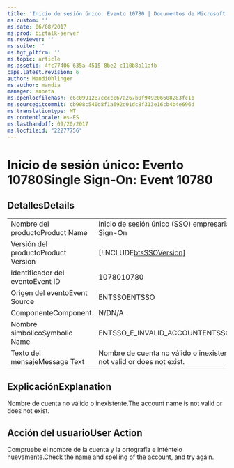 ```yaml
---
title: 'Inicio de sesión único: Evento 10780 | Documentos de Microsoft'
ms.custom: ''
ms.date: 06/08/2017
ms.prod: biztalk-server
ms.reviewer: ''
ms.suite: ''
ms.tgt_pltfrm: ''
ms.topic: article
ms.assetid: 4fc77406-635a-4515-8be2-c110b8a11afb
caps.latest.revision: 6
author: MandiOhlinger
ms.author: mandia
manager: anneta
ms.openlocfilehash: c6c0991287ccccc67a267b0f949206608283fc1b
ms.sourcegitcommit: cb908c540d8f1a692d01dc8f313e16cb4b4e696d
ms.translationtype: MT
ms.contentlocale: es-ES
ms.lasthandoff: 09/20/2017
ms.locfileid: "22277756"
---
```

# <a name="single-sign-on-event-10780"></a><span data-ttu-id="edda6-102">Inicio de sesión único: Evento 10780</span><span class="sxs-lookup"><span data-stu-id="edda6-102">Single Sign-On: Event 10780</span></span>
## <a name="details"></a><span data-ttu-id="edda6-103">Detalles</span><span class="sxs-lookup"><span data-stu-id="edda6-103">Details</span></span>  
  
|||  
|-|-|  
|<span data-ttu-id="edda6-104">Nombre del producto</span><span class="sxs-lookup"><span data-stu-id="edda6-104">Product Name</span></span>|<span data-ttu-id="edda6-105">Inicio de sesión único (SSO) empresarial</span><span class="sxs-lookup"><span data-stu-id="edda6-105">Enterprise Single Sign-On</span></span>|  
|<span data-ttu-id="edda6-106">Versión del producto</span><span class="sxs-lookup"><span data-stu-id="edda6-106">Product Version</span></span>|[!INCLUDE[btsSSOVersion](../includes/btsssoversion-md.md)]|  
|<span data-ttu-id="edda6-107">Identificador del evento</span><span class="sxs-lookup"><span data-stu-id="edda6-107">Event ID</span></span>|<span data-ttu-id="edda6-108">10780</span><span class="sxs-lookup"><span data-stu-id="edda6-108">10780</span></span>|  
|<span data-ttu-id="edda6-109">Origen del evento</span><span class="sxs-lookup"><span data-stu-id="edda6-109">Event Source</span></span>|<span data-ttu-id="edda6-110">ENTSSO</span><span class="sxs-lookup"><span data-stu-id="edda6-110">ENTSSO</span></span>|  
|<span data-ttu-id="edda6-111">Componente</span><span class="sxs-lookup"><span data-stu-id="edda6-111">Component</span></span>|<span data-ttu-id="edda6-112">N/D</span><span class="sxs-lookup"><span data-stu-id="edda6-112">N/A</span></span>|  
|<span data-ttu-id="edda6-113">Nombre simbólico</span><span class="sxs-lookup"><span data-stu-id="edda6-113">Symbolic Name</span></span>|<span data-ttu-id="edda6-114">ENTSSO_E_INVALID_ACCOUNT</span><span class="sxs-lookup"><span data-stu-id="edda6-114">ENTSSO_E_INVALID_ACCOUNT</span></span>|  
|<span data-ttu-id="edda6-115">Texto del mensaje</span><span class="sxs-lookup"><span data-stu-id="edda6-115">Message Text</span></span>|<span data-ttu-id="edda6-116">Nombre de cuenta no válido o inexistente.</span><span class="sxs-lookup"><span data-stu-id="edda6-116">The account name is not valid or does not exist.</span></span>|  
  
## <a name="explanation"></a><span data-ttu-id="edda6-117">Explicación</span><span class="sxs-lookup"><span data-stu-id="edda6-117">Explanation</span></span>  
 <span data-ttu-id="edda6-118">Nombre de cuenta no válido o inexistente.</span><span class="sxs-lookup"><span data-stu-id="edda6-118">The account name is not valid or does not exist.</span></span>  
  
## <a name="user-action"></a><span data-ttu-id="edda6-119">Acción del usuario</span><span class="sxs-lookup"><span data-stu-id="edda6-119">User Action</span></span>  
 <span data-ttu-id="edda6-120">Compruebe el nombre de la cuenta y la ortografía e inténtelo nuevamente.</span><span class="sxs-lookup"><span data-stu-id="edda6-120">Check the name and spelling of the account, and try again.</span></span>